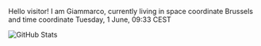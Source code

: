 Hello visitor! I am Giammarco, currently living in space coordinate Brussels and time coordinate Tuesday, 1 June, 09:33 CEST

![GitHub Stats](https://github-readme-stats.vercel.app/api?username=grcasanova)
